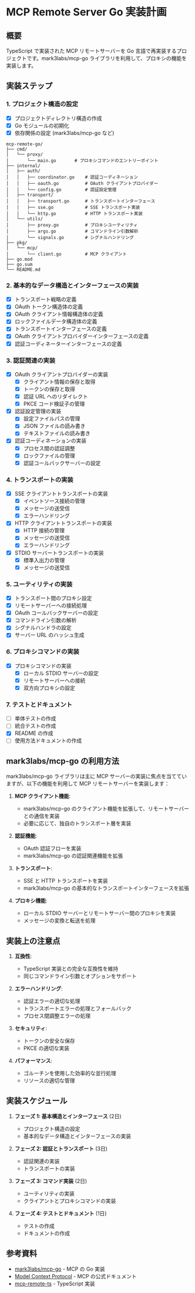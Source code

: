 # MCP Remote Server Go 実装計画

## 概要

TypeScript で実装された MCP リモートサーバーを Go 言語で再実装するプロジェクトです。mark3labs/mcp-go ライブラリを利用して、プロキシの機能を実装します。

## 実装ステップ

### 1. プロジェクト構造の設定

- [x] プロジェクトディレクトリ構造の作成
- [x] Go モジュールの初期化
- [x] 依存関係の設定 (mark3labs/mcp-go など)

```
mcp-remote-go/
├── cmd/
│   └── proxy/
│       └── main.go       # プロキシコマンドのエントリーポイント
├── internal/
│   ├── auth/
│   │   ├── coordinator.go    # 認証コーディネーション
│   │   ├── oauth.go          # OAuth クライアントプロバイダー
│   │   └── config.go         # 認証設定管理
│   ├── transport/
│   │   ├── transport.go      # トランスポートインターフェース
│   │   ├── sse.go            # SSE トランスポート実装
│   │   └── http.go           # HTTP トランスポート実装
│   └── utils/
│       ├── proxy.go          # プロキシユーティリティ
│       ├── args.go           # コマンドライン引数解析
│       └── signals.go        # シグナルハンドリング
├── pkg/
│   └── mcp/
│       └── client.go         # MCP クライアント
├── go.mod
├── go.sum
└── README.md
```

### 2. 基本的なデータ構造とインターフェースの実装

- [x] トランスポート戦略の定義
- [x] OAuth トークン構造体の定義
- [x] OAuth クライアント情報構造体の定義
- [x] ロックファイルデータ構造体の定義
- [x] トランスポートインターフェースの定義
- [x] OAuth クライアントプロバイダーインターフェースの定義
- [x] 認証コーディネーターインターフェースの定義

### 3. 認証関連の実装

- [x] OAuth クライアントプロバイダーの実装
  - [x] クライアント情報の保存と取得
  - [x] トークンの保存と取得
  - [x] 認証 URL へのリダイレクト
  - [x] PKCE コード検証子の管理
- [x] 認証設定管理の実装
  - [x] 設定ファイルパスの管理
  - [x] JSON ファイルの読み書き
  - [x] テキストファイルの読み書き
- [x] 認証コーディネーションの実装
  - [x] プロセス間の認証調整
  - [x] ロックファイルの管理
  - [x] 認証コールバックサーバーの設定

### 4. トランスポートの実装

- [x] SSE クライアントトランスポートの実装
  - [x] イベントソース接続の管理
  - [x] メッセージの送受信
  - [x] エラーハンドリング
- [x] HTTP クライアントトランスポートの実装
  - [x] HTTP 接続の管理
  - [x] メッセージの送受信
  - [x] エラーハンドリング
- [x] STDIO サーバートランスポートの実装
  - [x] 標準入出力の管理
  - [x] メッセージの送受信

### 5. ユーティリティの実装

- [x] トランスポート間のプロキシ設定
- [x] リモートサーバーへの接続処理
- [x] OAuth コールバックサーバーの設定
- [x] コマンドライン引数の解析
- [x] シグナルハンドラの設定
- [x] サーバー URL のハッシュ生成

### 6. プロキシコマンドの実装

- [x] プロキシコマンドの実装
  - [x] ローカル STDIO サーバーの設定
  - [x] リモートサーバーへの接続
  - [x] 双方向プロキシの設定

### 7. テストとドキュメント

- [ ] 単体テストの作成
- [ ] 統合テストの作成
- [x] README の作成
- [ ] 使用方法ドキュメントの作成

## mark3labs/mcp-go の利用方法

mark3labs/mcp-go ライブラリは主に MCP サーバーの実装に焦点を当てていますが、以下の機能を利用して MCP リモートサーバーを実装します：

1. **MCP クライアント機能**:
   - mark3labs/mcp-go のクライアント機能を拡張して、リモートサーバーとの通信を実装
   - 必要に応じて、独自のトランスポート層を実装

2. **認証機能**:
   - OAuth 認証フローを実装
   - mark3labs/mcp-go の認証関連機能を拡張

3. **トランスポート**:
   - SSE と HTTP トランスポートを実装
   - mark3labs/mcp-go の基本的なトランスポートインターフェースを拡張

4. **プロキシ機能**:
   - ローカル STDIO サーバーとリモートサーバー間のプロキシを実装
   - メッセージの変換と転送を処理

## 実装上の注意点

1. **互換性**:
   - TypeScript 実装との完全な互換性を維持
   - 同じコマンドライン引数とオプションをサポート

2. **エラーハンドリング**:
   - 認証エラーの適切な処理
   - トランスポートエラーの処理とフォールバック
   - プロセス間調整エラーの処理

3. **セキュリティ**:
   - トークンの安全な保存
   - PKCE の適切な実装

4. **パフォーマンス**:
   - ゴルーチンを使用した効率的な並行処理
   - リソースの適切な管理

## 実装スケジュール

1. **フェーズ 1: 基本構造とインターフェース** (2日)
   - プロジェクト構造の設定
   - 基本的なデータ構造とインターフェースの実装

2. **フェーズ 2: 認証とトランスポート** (3日)
   - 認証関連の実装
   - トランスポートの実装

3. **フェーズ 3: コマンド実装** (2日)
   - ユーティリティの実装
   - クライアントとプロキシコマンドの実装

4. **フェーズ 4: テストとドキュメント** (1日)
   - テストの作成
   - ドキュメントの作成

## 参考資料

- [mark3labs/mcp-go](https://github.com/mark3labs/mcp-go) - MCP の Go 実装
- [Model Context Protocol](https://modelcontextprotocol.io/) - MCP の公式ドキュメント
- [mcp-remote-ts](https://github.com/naotama2002/mcp-remote-go/tree/main/mcp-remote-ts) - TypeScript 実装
